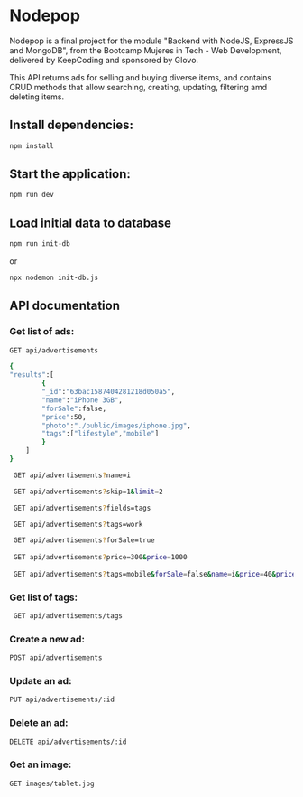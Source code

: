 # Nodepop
Nodepop is a final project for the module "Backend with NodeJS, ExpressJS and MongoDB", from the Bootcamp Mujeres in Tech - Web Development, delivered by KeepCoding and sponsored by Glovo.

This API returns ads for selling and buying diverse items, and contains CRUD methods that allow searching, creating, updating, filtering amd deleting items.

## Install dependencies: 

```sh
npm install
```

## Start the application:

```sh
npm run dev
```

## Load initial data to database
```sh
npm run init-db
```
or
```sh
npx nodemon init-db.js
```

## API documentation
### Get list of ads:
```sh
GET api/advertisements
```
```sh
{
"results":[
        {
        "_id":"63bac1587404281218d050a5",
        "name":"iPhone 3GB",
        "forSale":false,
        "price":50,
        "photo":"./public/images/iphone.jpg",
        "tags":["lifestyle","mobile"]
        }
    ]
}
```
```sh
 GET api/advertisements?name=i

 GET api/advertisements?skip=1&limit=2

 GET api/advertisements?fields=tags

 GET api/advertisements?tags=work

 GET api/advertisements?forSale=true
 
 GET api/advertisements?price=300&price=1000
 
 GET api/advertisements?tags=mobile&forSale=false&name=i&price=40&price=100&skip=0&limit=2
```
### Get list of tags:
```sh
 GET api/advertisements/tags
```
### Create a new ad:
```sh
POST api/advertisements
```
### Update an ad:
```sh
PUT api/advertisements/:id
```
### Delete an ad:
```sh
DELETE api/advertisements/:id
```
### Get an image:

```sh
GET images/tablet.jpg
```
